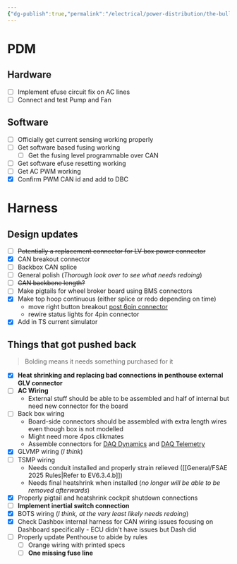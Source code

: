 ```yaml
---
{"dg-publish":true,"permalink":"/electrical/power-distribution/the-bulletin-board/"}
---
```


# PDM
## Hardware
- [ ] Implement efuse circuit fix on AC lines
- [ ] Connect and test Pump and Fan
## Software
- [ ] Officially get current sensing working properly
- [ ] Get software based fusing working
	- [ ] Get the fusing level programmable over CAN
- [ ] Get software efuse resetting working
- [ ] Get AC PWM working
- [x] Confirm PWM CAN id and add to DBC
# Harness
## Design updates
- [ ] ~~Potentially a replacement connector for LV box power connector~~
- [x] CAN breakout connector
- [ ] Backbox CAN splice
- [ ] General polish (*Thorough look over to see what needs redoing*)
- [ ] ~~CAN backbone length?~~
- [ ] Make pigtails for wheel broker board using BMS connectors
- [x] Make top hoop continuous (either splice or redo depending on time)
	- move right button breakout [post 6pin connector](https://nufsae.slack.com/archives/C07P7C9PF5F/p1745271704732139)
	- rewire status lights for 4pin connector
- [x] Add in TS current simulator
## Things that got pushed back
>Bolding means it needs something purchased for it
- [x] **Heat shrinking and replacing bad connections in penthouse external GLV connector**
- [ ] **AC Wiring**
	- External stuff should be able to be assembled and half of internal but need new connector for the board
- [ ] Back box wiring
	- Board-side connectors should be assembled with extra length wires even though box is not modelled
	- Might need more 4pos clikmates
	- Assemble connectors for [DAQ Dynamics](https://americas-northwestern-formula-racing-northwestern-univ.365.altium.com/designs/0CC4AB71-D497-49EA-B222-C90C65C91CA3?variant=[No+Variations]&activeView=PCB&activeDocumentId=DAQ_Dynamics.PcbDoc&layers=[1,1,39,40,32,37,38,35,36,33,34,70,72,67108882,67108884,67108888,74,55,73]&location=[2,20.37,24.09,26.1,0]#design) and [DAQ Telemetry](https://americas-northwestern-formula-racing-northwestern-univ.365.altium.com/designs/3B3C07D6-C3D5-4EA0-A860-0AA923C21D01?variant=[No+Variations]&activeView=PCB&activeDocumentId=DAQ_Telemetry.PcbDoc&layers=[1,1,39,40,32,37,38,35,36,33,34,60,67108884,67108885,67108887,67108888,74,55,73]&location=[2,20.43,59.43,31.2,0]#design)
- [x] GLVMP wiring (*I think*)
- [ ] TSMP wiring
	- Needs conduit installed and properly strain relieved ([[General/FSAE 2025 Rules\|Refer to EV6.3.4.b]])
	- Needs final heatshrink when installed (*no longer will be able to be removed afterwards*)
- [x] Properly pigtail and heatshrink cockpit shutdown connections
- [ ] **Implement inertial switch connection**
- [x] BOTS wiring (*I think, at the very least likely needs redoing*)
- [x] Check Dashbox internal harness for CAN wiring issues focusing on Dashboard specifically - ECU didn't have issues but Dash did
- [ ] Properly update Penthouse to abide by rules
	- [ ] Orange wiring with printed specs
	- [ ] **One missing fuse line**
